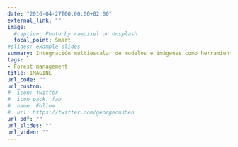 ```yaml
---
date: "2016-04-27T00:00:00+02:00"
external_link: ""
image:
  #caption: Photo by rawpixel on Unsplash
  focal_point: Smart
#slides: example-slides
summary: Integración multiescalar de modelos e imágenes como herramienta de gestión de la multifuncionalidad en sistemas agropastorales de montaña
tags:
- Forest management
title: IMAGINE
url_code: ""
url_custom:
#- icon: twitter
#  icon_pack: fab
#  name: Follow
#  url: https://twitter.com/georgecushen
url_pdf: ""
url_slides: ""
url_video: ""
---
```

